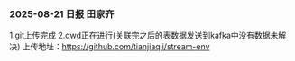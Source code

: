 ### 2025-08-21 日报 田家齐
1.git上传完成
2.dwd正在进行(关联完之后的表数据发送到kafka中没有数据未解决)
上传地址：https://github.com/tianjiaqii/stream-env